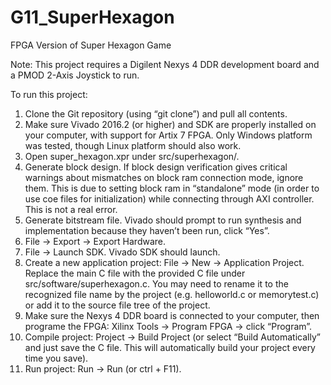# G11_SuperHexagon
FPGA Version of Super Hexagon Game

Note: This project requires a Digilent Nexys 4 DDR development board and a PMOD 2-Axis Joystick to run.

To run this project:
1. Clone the Git repository (using “git clone”) and pull all contents.
2. Make sure Vivado 2016.2 (or higher) and SDK are properly installed on your computer, with support for Artix 7 FPGA. Only Windows platform was tested, though Linux platform should also work.
3. Open super_hexagon.xpr under src/superhexagon/.
4. Generate block design. If block design verification gives critical warnings about mismatches on block ram connection mode, ignore them. This is due to setting block ram in “standalone” mode (in order to use coe files for initialization) while connecting through AXI controller. This is not a real error.
5. Generate bitstream file. Vivado should prompt to run synthesis and implementation because they haven’t been run, click “Yes”.
6. File → Export → Export Hardware.
7. File → Launch SDK. Vivado SDK should launch.
8. Create a new application project: File → New → Application Project. Replace the main C file with the provided C file under src/software/superhexagon.c. You may need to rename it to the recognized file name by the project (e.g. helloworld.c or memorytest.c) or add it to the source file tree of the project.
9. Make sure the Nexys 4 DDR board is connected to your computer, then programe the FPGA: Xilinx Tools → Program FPGA → click “Program”.
10. Compile project: Project → Build Project (or select “Build Automatically” and just save the C file. This will automatically build your project every time you save).
11. Run project: Run → Run (or ctrl + F11).
